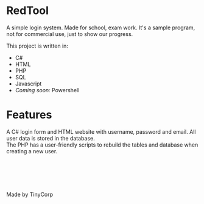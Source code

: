 # RedTool
A simple login system. Made for school, exam work. It's a sample program, not for commercial use, just to show our progress.

This project is written in:
<ul>
  <li>C#</li>
  <li>HTML</li>
  <li>PHP</li>
  <li>SQL</li> 
  <li>Javascript</li>
  <li><em>Coming soon: </em>Powershell</li>
</ul>

<h1>Features</h1>
A C# login form and HTML website with username, password and email. All user data is stored in the database.<br>
The PHP has a user-friendly scripts to rebuild the tables and database when creating a new user.<br>

<br><br><br><br><footer>Made by TinyCorp</footer>
